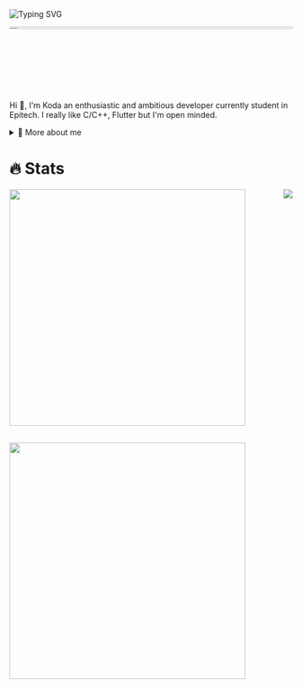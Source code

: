 
<img src="https://readme-typing-svg.herokuapp.com?font=Alkalami&size=45&duration=2500&pause=1000&color=F8B940&width=435&height=60&lines=Hi+!;I'm+Koda;A+simple+Developper" alt="Typing SVG" />
<p align="center">
    <img align="center" src="https://user-images.githubusercontent.com/72024743/193350704-83996224-131f-4c01-b2af-ac4da1218211.gif" width="100%" height="3%" />
</p>

<p>Hi 👋, I'm Koda an enthusiastic and ambitious developer currently student in Epitech. I really like C/C++, Flutter but I'm open minded.</p>
<div>
<details>
  <summary>🧑 More about me</summary>

- 🔭 I’m currently on a journey to build **great** things

- 🌱 I’m currently learning **everything** 🤓

- 🤝 I’m looking for help with **finding projects to contribute to!**

- 💬 Ask me about **open source, game development, and application development**

- 📫 Reach me out at **kodama777@protonmail.com**

</details>
  
</p>
  
<!--
<details>
  <summary>📕 Blog Posts</summary>
  <br />
</details>
</div>
-->
# 🔥 Stats

<img align="right" src="https://user-images.githubusercontent.com/72024743/193410431-91615431-0c5e-428d-aa6f-ce6a7f01e415.gif"/>
<div>
    <div>
        <a href="https://github.com/Olmol1">
        <img src="https://github-readme-stats.vercel.app/api?username=Olmol1&show_icons=true&theme=outrun&title_color=e31d44&text_color=f8dc3c" width="420" height="auto"/>
        </a>
    </div>
    <div style="padding-top:30px">
        <a href="https://github.com/Olmol1">
            <img src="https://github-readme-streak-stats.herokuapp.com?user=Olmol1&theme=neon-palenight&background=141439&sideLabels=f7db3c&sideNums=f7db3c&dates=fe1afe&date_format=j/n/Y" width="420" height="auto"/>
        </a>
    </div>
</div>
